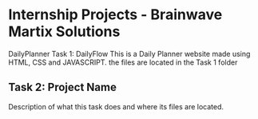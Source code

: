 # Internship Projects - Brainwave Martix Solutions

DailyPlanner Task 1: DailyFlow
This is a Daily Planner website made using HTML, CSS and JAVASCRIPT. the files are located in the Task 1 folder
## Task 2: Project Name
Description of what this task does and where its files are located.
